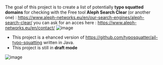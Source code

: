 The goal of this project is to create a list of potentially **typo squatted domains** for checking with the Free tool **Aleph Search Clear** (or another one) : https://www.aleph-networks.eu/en/our-search-engines/aleph-search-clear/ you can ask for an acces here : https://www.aleph-networks.eu/en/contact/
![image](https://github.com/hernic/JTypoSquatting/assets/4397039/874a5ff7-68d5-4d8b-9a60-a4dddde188f9)

- This project is a ehanced version of https://github.com/typosquatter/ail-typo-squatting written in Java.
- This project is still in **draft mode**

![image](https://github.com/hernic/JTypoSquatting/assets/4397039/042a2ebf-2b8f-4950-b70f-e4e1717579c7)
